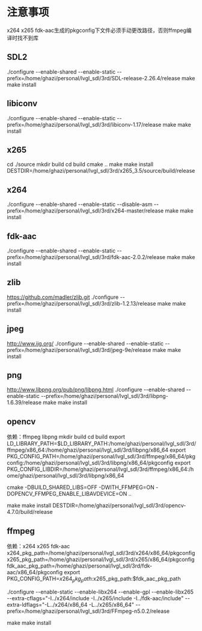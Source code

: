 # 注意事项
x264 x265 fdk-aac生成的pkgconfig下文件必须手动更改路径，否则ffmpeg编译时找不到库

## SDL2
./configure --enable-shared --enable-static --prefix=/home/ghazi/personal/lvgl_sdl/3rd/SDL-release-2.26.4/release
make
make install

## libiconv
./configure --enable-shared --enable-static --prefix=/home/ghazi/personal/lvgl_sdl/3rd/libiconv-1.17/release
make
make install

## x265
cd ./source
mkdir build
cd build
cmake ..
make
make install DESTDIR=/home/ghazi/personal/lvgl_sdl/3rd/x265_3.5/source/build/release

## x264
./configure --enable-shared --enable-static --disable-asm --prefix=/home/ghazi/personal/lvgl_sdl/3rd/x264-master/release
make
make install

## fdk-aac
./configure --enable-shared --enable-static --prefix=/home/ghazi/personal/lvgl_sdl/3rd/fdk-aac-2.0.2/release
make
make install

## zlib
https://github.com/madler/zlib.git
./configure --prefix=/home/ghazi/personal/lvgl_sdl/3rd/zlib-1.2.13/release
make
make install

## jpeg
http://www.ijg.org/
./configure --enable-shared --enable-static --prefix=/home/ghazi/personal/lvgl_sdl/3rd/jpeg-9e/release
make
make install

## png
http://www.libpng.org/pub/png/libpng.html
./configure --enable-shared --enable-static --prefix=/home/ghazi/personal/lvgl_sdl/3rd/libpng-1.6.39/release
make
make install

## opencv
依赖：ffmpeg libpng
mkdir build
cd build
export LD_LIBRARY_PATH=$LD_LIBRARY_PATH:/home/ghazi/personal/lvgl_sdl/3rd/ffmpeg/x86_64:/home/ghazi/personal/lvgl_sdl/3rd/libpng/x86_64
export PKG_CONFIG_PATH=/home/ghazi/personal/lvgl_sdl/3rd/ffmpeg/x86_64/pkgconfig:/home/ghazi/personal/lvgl_sdl/3rd/libpng/x86_64/pkgconfig
export PKG_CONFIG_LIBDIR=/home/ghazi/personal/lvgl_sdl/3rd/ffmpeg/x86_64:/home/ghazi/personal/lvgl_sdl/3rd/libpng/x86_64

cmake -DBUILD_SHARED_LIBS=OFF -DWITH_FFMPEG=ON -DOPENCV_FFMPEG_ENABLE_LIBAVDEVICE=ON ..
<!-- cmake -BUILD_TYPE=Release -DCMAKE_INSTALL_PREFIX=/homel \
-DOPENCV_EXTRA_MODULES_PATH=/home/wanggao/software/opencv/opencv-4.2.0/opencv_contrib-4.2.0/modules \
-DOPENCV_DNN_CUDA=True -DWITH_CUDA=True -DCUDA_ARCH_BIN="6.1 7.0 7.5" \
-DBUILD_EXAMPLES=OFF -DWITH_GSTREAMER=OFF -DBUILD_TESTS=OFF -DBUILD_PERF_TESTS=OFF \
../sources -->
make
make install DESTDIR=/home/ghazi/personal/lvgl_sdl/3rd/opencv-4.7.0/build/release

## ffmpeg
依赖：x264 x265 fdk-aac
x264_pkg_path=/home/ghazi/personal/lvgl_sdl/3rd/x264/x86_64/pkgconfig
x265_pkg_path=/home/ghazi/personal/lvgl_sdl/3rd/x265/x86_64/pkgconfig
fdk_aac_pkg_path=/home/ghazi/personal/lvgl_sdl/3rd/fdk-aac/x86_64/pkgconfig
export PKG_CONFIG_PATH=$x264_pkg_path:$x265_pkg_path:$fdk_aac_pkg_path

./configure --enable-static --enable-libx264 --enable-gpl --enable-libx265 --extra-cflags="-I../x264/include -I../x265/include -I../fdk-aac/include" --extra-ldflags="-L../x264/x86_64 -L../x265/x86_64" --prefix=/home/ghazi/personal/lvgl_sdl/3rd/FFmpeg-n5.0.2/release

<!-- ./configure --enable-static --enable-libx264 --enable-gpl --enable-libx265 --enable-libfdk-aac --enable-nonfree --extra-cflags="-I../x264/include -I../x265/include -I../fdk-aac/include" --extra-ldflags="-L../x264/x86_64 -L../x265/x86_64 -L../fdk-aac/x86_64" --prefix=/home/ghazi/personal/lvgl_sdl/3rd/FFmpeg-n5.0.2/release -->

<!-- export PKG_CONFIG_PATH=/home/ghazi/personal/lvgl_sdl/3rd/fdk_aac/x86_64/pkgconfig
./configure --enable-static --enable-gpl --enable-libfdk-aac --enable-nonfree --extra-cflags=-I../fdk_aac/include --extra-ldflags=-L../fdk_aac/x86_64 --prefix=/home/ghazi/personal/lvgl_sdl/3rd/FFmpeg-n5.0.2/release -->

make
make install
